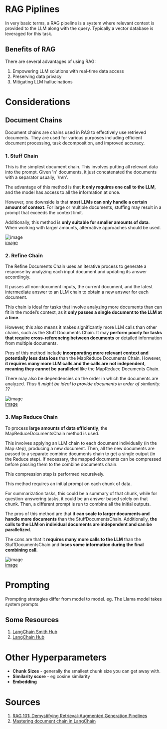 # RAG Piplines

In very basic terms, a RAG pipeline is a system where relevant context is provided to the LLM along with the query. Typically a vector database is leveraged for this task. 

## Benefits of RAG

There are several advantages of using RAG:

1. Empowering LLM solutions with real-time data access
2. Preserving data privacy		
3. Mitigating LLM hallucinations		

# Considerations

## Document Chains
Document chains are chains used in RAG to effectively use retrieved documents. They are used for various purposes including efficient document processing, task decomposition, and improved accuracy.

### 1. Stuff Chain
This is the simplest document chain. This involves putting all relevant data into the prompt. Given 'n' documents, it just concatenated the documents with a separator usually, '\n\n'.

The advantage of this method is that **it only requires one call to the LLM**, and the model has access to all the information at once.

However, one downside is that **most LLMs can only handle a certain amount of context**. For large or multiple documents, stuffing may result in a prompt that exceeds the context limit.

Additionally, this method is **only suitable for smaller amounts of data**. When working with larger amounts, alternative approaches should be used.

![image](https://github.com/arjbingly/Capstone_5/assets/54805765/0b2bd6fa-4254-43ba-aa15-922a0f6ee8f0)  
[image](https://readmedium.com/en/https:/ogre51.medium.com/types-of-chains-in-langchain-823c8878c2e9)

### 2. Refine Chain
The Refine Documents Chain uses an iterative process to generate a response by analyzing each input document and updating its answer accordingly.

It passes all non-document inputs, the current document, and the latest intermediate answer to an LLM chain to obtain a new answer for each document.

This chain is ideal for tasks that involve analyzing more documents than can fit in the model’s context, as it **only passes a single document to the LLM at a time**.

However, this also means it makes significantly more LLM calls than other chains, such as the Stuff Documents Chain. It may **perform poorly for tasks that require cross-referencing between documents** or detailed information from multiple documents.

Pros of this method include **incorporating more relevant context and potentially less data loss** than the MapReduce Documents Chain. However, **it requires many more LLM calls and the calls are not independent, meaning they cannot be paralleled** like the MapReduce Documents Chain.

There may also be dependencies on the order in which the documents are analyzed. *Thus it might be ideal to provide documents in order of similarity. ??*

![image](https://github.com/arjbingly/Capstone_5/assets/54805765/bba655c5-954b-4a68-9317-3e272c7a543b)  
[image](https://readmedium.com/en/https:/ogre51.medium.com/types-of-chains-in-langchain-823c8878c2e9)

### 3. Map Reduce Chain
To process **large amounts of data efficiently**, the MapReduceDocumentsChain method is used.

This involves applying an LLM chain to each document individually (in the Map step), producing a new document. Then, all the new documents are passed to a separate combine documents chain to get a single output (in the Reduce step). If necessary, the mapped documents can be compressed before passing them to the combine documents chain.

This compression step is performed recursively.

This method requires an initial prompt on each chunk of data.

For summarization tasks, this could be a summary of that chunk, while for question-answering tasks, it could be an answer based solely on that chunk. Then, a different prompt is run to combine all the initial outputs.

The pros of this method are that **it can scale to larger documents and handle more documents** than the StuffDocumentsChain. Additionally, **the calls to the LLM on individual documents are independent and can be parallelized**.

The cons are that it **requires many more calls to the LLM** than the StuffDocumentsChain and **loses some information during the final combining call**.

![image](https://github.com/arjbingly/Capstone_5/assets/54805765/664c9a11-1d9a-4d85-8945-a43ee150708c)  
[image](https://readmedium.com/en/https:/ogre51.medium.com/types-of-chains-in-langchain-823c8878c2e9)

# Prompting
Prompting strategies differ from model to model. 
eg. The Llama model takes system prompts

## Some Resources

1. [LangChain Smith Hub](https://smith.langchain.com)
2. [LangChain Hub](https://github.com/hwchase17/langchain-hub)

# Other Hyperparameters

- **Chunk Sizes** - generally the smallest chunk size you can get away with.
- **Similarity score** - eg cosine similarity
- **Embedding**

# Sources 
1. [RAG 101: Demystifying Retrieval-Augmented Generation Pipelines](https://developer.nvidia.com/blog/rag-101-demystifying-retrieval-augmented-generation-pipelines/)
2. [Mastering document chain in LangChain](https://www.comet.com/site/blog/mastering-document-chains-in-langchain/)
